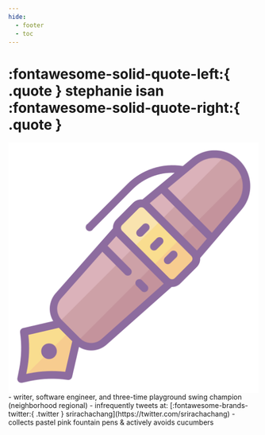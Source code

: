 ```yaml
---
hide:
  - footer
  - toc
---
```

# :fontawesome-solid-quote-left:{ .quote } stephanie isan :fontawesome-solid-quote-right:{ .quote }

<img id="home_pic" align=left src = "../assets/fountainpen.png" title="i love broad nibs and i cannot lie"> 
<div id ="aboutbullets" markdown="1" style="max-width:700px; padding-top:1px;">
- writer, software engineer, and three-time playground swing champion (neighborhood regional) 
- infrequently tweets at: [:fontawesome-brands-twitter:{ .twitter } srirachachang](https://twitter.com/srirachachang)
- collects pastel pink fountain pens & actively avoids cucumbers
</div>

